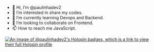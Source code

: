 
- 👋 Hi, I’m @paulinhadev2
- 👀 I’m interested in share my codes.
- 🌱 I’m currently learning Devops and Backend.                     
- 💞️ I’m looking to collaborate on Frontend.
- 📫 How to reach me JavaScript.

<!---
paulinhadev2/paulinhadev2 is a ✨ special ✨ repository because its `README.md` (this file) appears on your GitHub profile.
You can click the Preview link to take a look at your changes.
--->

[![An image of @paulinhadev2's Holopin badges, which is a link to view their full Holopin profile](https://holopin.me/paulinhadev2)](https://holopin.io/@paulinhadev2)





